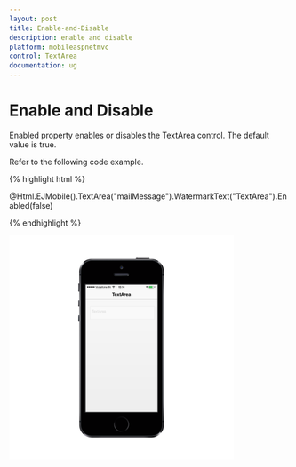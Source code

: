 ```yaml
---
layout: post
title: Enable-and-Disable
description: enable and disable
platform: mobileaspnetmvc
control: TextArea
documentation: ug
---
```


# Enable and Disable

Enabled property enables or disables the TextArea control. The default value is true.

Refer to the following code example.

{% highlight html %}


@Html.EJMobile().TextArea("mailMessage").WatermarkText("TextArea").Enabled(false)


{% endhighlight %}


![](Enable-and-Disable_images/Enable-and-Disable_img1.png)





